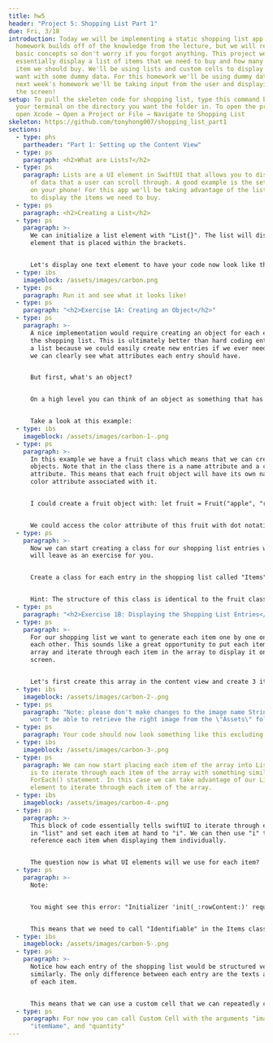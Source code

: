 ```yaml
---
title: hw5
header: "Project 5: Shopping List Part 1"
due: Fri, 3/18
introduction: Today we will be implementing a static shopping list app! This
  homework builds off of the knowledge from the lecture, but we will recap the
  basic concepts so don't worry if you forgot anything. This project would
  essentially display a list of items that we need to buy and how many of each
  item we should buy. We'll be using lists and custom cells to display what we
  want with some dummy data. For this homework we'll be using dummy data but for
  next week's homework we'll be taking input from the user and displaying it on
  the screen!
setup: To pull the skeleton code for shopping list, type this command below into
  your terminal on the directory you want the folder in. To open the project,
  open Xcode → Open a Project or File → Navigate to Shopping List
skeleton: https://github.com/tonyhong007/shopping_list_part1
sections:
  - type: phs
    partheader: "Part 1: Setting up the Content View"
  - type: ps
    paragraph: <h2>What are Lists?</h2>
  - type: ps
    paragraph: Lists are a UI element in SwiftUI that allows you to display a table
      of data that a user can scroll through. A good example is the settings app
      on your phone! For this app we'll be taking advantage of the list element
      to display the items we need to buy.
  - type: ps
    paragraph: <h2>Creating a List</h2>
  - type: ps
    paragraph: >-
      We can initialize a list element with "List{}". The list will display any
      element that is placed within the brackets.


      Let's display one text element to have your code now look like this:
  - type: ibs
    imageblock: /assets/images/carbon.png
  - type: ps
    paragraph: Run it and see what it looks like!
  - type: ps
    paragraph: "<h2>Exercise 1A: Creating an Object</h2>"
  - type: ps
    paragraph: >-
      A nice implementation would require creating an object for each entry in
      the shopping list. This is ultimately better than hard coding entries into
      a list because we could easily create new entries if we ever needed to and
      we can clearly see what attributes each entry should have.


      But first, what's an object?


      On a high level you can think of an object as something that has its own attributes and functions associated with it. Note that an object can be defined as a class in swift. 


      Take a look at this example:
  - type: ibs
    imageblock: /assets/images/carbon-1-.png
  - type: ps
    paragraph: >-
      In this example we have a fruit class which means that we can create fruit
      objects. Note that in the class there is a name attribute and a color
      attribute. This means that each fruit object will have its own name and
      color attribute associated with it.


      I could create a fruit object with: let fruit = Fruit("apple", "red") which would initially call the init() function the class and return a new object!


      We could access the color attribute of this fruit with dot notation. Dot notation looks like this: fruit.color -> returns "red" and fruit.name -> returns "apple"!
  - type: ps
    paragraph: >-
      Now we can start creating a class for our shopping list entries which I
      will leave as an exercise for you.


      Create a class for each entry in the shopping list called "Items". The class should have 3 attributes: imageName (String), itemName (String), and quantity (String) and an init() function to initialize all 3 attributes, You can create the class above the content view struct and they must be separate from one another.


      Hint: The structure of this class is identical to the fruit class shown above!
  - type: ps
    paragraph: "<h2>Exercise 1B: Displaying the Shopping List Entries</h2>"
  - type: ps
    paragraph: >-
      For our shopping list we want to generate each item one by one on top of
      each other. This sounds like a great opportunity to put each item into an
      array and iterate through each item in the array to display it on the
      screen.


      Let's first create this array in the content view and create 3 item objects inside it.
  - type: ibs
    imageblock: /assets/images/carbon-2-.png
  - type: ps
    paragraph: "Note: please don't make changes to the image name String or else you
      won't be able to retrieve the right image from the \"Assets\" folder."
  - type: ps
    paragraph: Your code should now look something like this excluding the Items class.
  - type: ibs
    imageblock: /assets/images/carbon-3-.png
  - type: ps
    paragraph: We can now start placing each item of the array into List{}. Our goal
      is to iterate through each item of the array with something similar to a
      ForEach() statement. In this case we can take advantage of our List{}
      element to iterate through each item of the array.
  - type: ibs
    imageblock: /assets/images/carbon-4-.png
  - type: ps
    paragraph: >-
      This block of code essentially tells swiftUI to iterate through each item
      in "list" and set each item at hand to "i". We can then use "i" to
      reference each item when displaying them individually.


      The question now is what UI elements will we use for each item?
  - type: ps
    paragraph: >-
      Note:


      You might see this error: "Initializer 'init(_:rowContent:)' requires that 'Items' conform to 'Identifiable'"


      This means that we need to call "Identifiable" in the Items class in order for SwiftUI to uniquely identify every item when referencing it inside the list.
  - type: ibs
    imageblock: /assets/images/carbon-5-.png
  - type: ps
    paragraph: >-
      Notice how each entry of the shopping list would be structured very
      similarly. The only difference between each entry are the texts and images
      of each item. 


      This means that we can use a custom cell that we can repeatedly call on each item in the array. This would ultimately allow us to efficiently add more entries to the shopping list when needed and we don't have to hard code anything!
  - type: ps
    paragraph: For now you can call Custom Cell with the arguments "imageName",
      "itemName", and "quantity"
---
```


